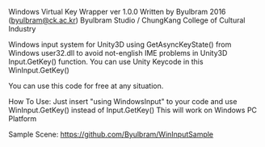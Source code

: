 Windows Virtual Key Wrapper ver 1.0.0
Written by Byulbram 2016 (byulbram@ck.ac.kr)
Byulbram Studio / ChungKang College of Cultural Industry

Windows input system for Unity3D using GetAsyncKeyState() from Windows user32.dll 
to avoid not-english IME problems in Unity3D Input.GetKey() function.
You can use Unity Keycode in this WinInput.GetKey() 

You can use this code for free at any situation.

How To Use:
  Just insert "using WindowsInput" to your code 
  and use WinInput.GetKey() instead of Input.GetKey()
  This will work on Windows PC Platform 
  
Sample Scene:
  https://github.com/Byulbram/WinInputSample
